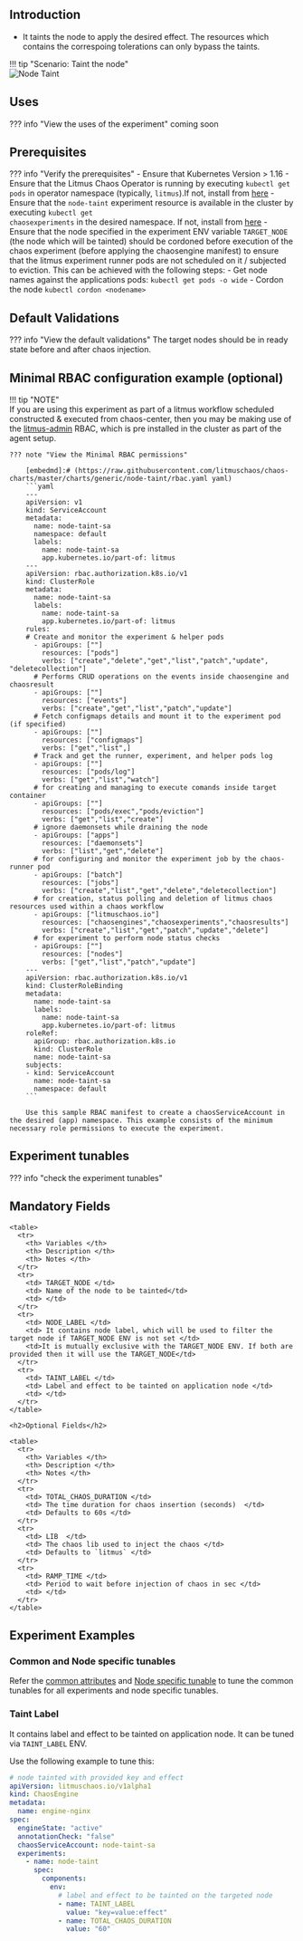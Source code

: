 ## Introduction

- It taints the node to apply the desired effect. The resources which contains the correspoing tolerations can only bypass the taints.

!!! tip "Scenario: Taint the node"  
 ![Node Taint](../../images/node-taint.png)

## Uses

??? info "View the uses of the experiment"
coming soon

## Prerequisites

??? info "Verify the prerequisites" - Ensure that Kubernetes Version > 1.16 - Ensure that the Litmus Chaos Operator is running by executing <code>kubectl get pods</code> in operator namespace (typically, <code>litmus</code>).If not, install from <a href="https://v1-docs.litmuschaos.io/docs/getstarted/#install-litmus">here</a> - Ensure that the <code>node-taint</code> experiment resource is available in the cluster by executing <code>kubectl get chaosexperiments</code> in the desired namespace. If not, install from <a href="https://hub.litmuschaos.io/api/chaos/master?file=charts/generic/node-taint/experiment.yaml">here</a> - Ensure that the node specified in the experiment ENV variable <code>TARGET_NODE</code> (the node which will be tainted) should be cordoned before execution of the chaos experiment (before applying the chaosengine manifest) to ensure that the litmus experiment runner pods are not scheduled on it / subjected to eviction. This can be achieved with the following steps: - Get node names against the applications pods: <code>kubectl get pods -o wide</code> - Cordon the node <code>kubectl cordon &lt;nodename&gt;</code>

## Default Validations

??? info "View the default validations"
The target nodes should be in ready state before and after chaos injection.

## Minimal RBAC configuration example (optional)

!!! tip "NOTE"  
 If you are using this experiment as part of a litmus workflow scheduled constructed & executed from chaos-center, then you may be making use of the [litmus-admin](https://litmuschaos.github.io/litmus/litmus-admin-rbac.yaml) RBAC, which is pre installed in the cluster as part of the agent setup.

    ??? note "View the Minimal RBAC permissions"

        [embedmd]:# (https://raw.githubusercontent.com/litmuschaos/chaos-charts/master/charts/generic/node-taint/rbac.yaml yaml)
        ```yaml
        ---
        apiVersion: v1
        kind: ServiceAccount
        metadata:
          name: node-taint-sa
          namespace: default
          labels:
            name: node-taint-sa
            app.kubernetes.io/part-of: litmus
        ---
        apiVersion: rbac.authorization.k8s.io/v1
        kind: ClusterRole
        metadata:
          name: node-taint-sa
          labels:
            name: node-taint-sa
            app.kubernetes.io/part-of: litmus
        rules:
        # Create and monitor the experiment & helper pods
          - apiGroups: [""]
            resources: ["pods"]
            verbs: ["create","delete","get","list","patch","update", "deletecollection"]
          # Performs CRUD operations on the events inside chaosengine and chaosresult
          - apiGroups: [""]
            resources: ["events"]
            verbs: ["create","get","list","patch","update"]
          # Fetch configmaps details and mount it to the experiment pod (if specified)
          - apiGroups: [""]
            resources: ["configmaps"]
            verbs: ["get","list",]
          # Track and get the runner, experiment, and helper pods log
          - apiGroups: [""]
            resources: ["pods/log"]
            verbs: ["get","list","watch"]
          # for creating and managing to execute comands inside target container
          - apiGroups: [""]
            resources: ["pods/exec","pods/eviction"]
            verbs: ["get","list","create"]
          # ignore daemonsets while draining the node
          - apiGroups: ["apps"]
            resources: ["daemonsets"]
            verbs: ["list","get","delete"]
          # for configuring and monitor the experiment job by the chaos-runner pod
          - apiGroups: ["batch"]
            resources: ["jobs"]
            verbs: ["create","list","get","delete","deletecollection"]
          # for creation, status polling and deletion of litmus chaos resources used within a chaos workflow
          - apiGroups: ["litmuschaos.io"]
            resources: ["chaosengines","chaosexperiments","chaosresults"]
            verbs: ["create","list","get","patch","update","delete"]
          # for experiment to perform node status checks
          - apiGroups: [""]
            resources: ["nodes"]
            verbs: ["get","list","patch","update"]
        ---
        apiVersion: rbac.authorization.k8s.io/v1
        kind: ClusterRoleBinding
        metadata:
          name: node-taint-sa
          labels:
            name: node-taint-sa
            app.kubernetes.io/part-of: litmus
        roleRef:
          apiGroup: rbac.authorization.k8s.io
          kind: ClusterRole
          name: node-taint-sa
        subjects:
        - kind: ServiceAccount
          name: node-taint-sa
          namespace: default
        ```

        Use this sample RBAC manifest to create a chaosServiceAccount in the desired (app) namespace. This example consists of the minimum necessary role permissions to execute the experiment.

## Experiment tunables

??? info "check the experiment tunables"
<h2>Mandatory Fields</h2>

    <table>
      <tr>
        <th> Variables </th>
        <th> Description </th>
        <th> Notes </th>
      </tr>
      <tr>
        <td> TARGET_NODE </td>
        <td> Name of the node to be tainted</td>
        <td> </td>
      </tr>
      <tr>
        <td> NODE_LABEL </td>
        <td> It contains node label, which will be used to filter the target node if TARGET_NODE ENV is not set </td>
        <td>It is mutually exclusive with the TARGET_NODE ENV. If both are provided then it will use the TARGET_NODE</td>
      </tr>
      <tr>
        <td> TAINT_LABEL </td>
        <td> Label and effect to be tainted on application node </td>
        <td> </td>
      </tr>
    </table>

    <h2>Optional Fields</h2>

    <table>
      <tr>
        <th> Variables </th>
        <th> Description </th>
        <th> Notes </th>
      </tr>
      <tr>
        <td> TOTAL_CHAOS_DURATION </td>
        <td> The time duration for chaos insertion (seconds)  </td>
        <td> Defaults to 60s </td>
      </tr>
      <tr>
        <td> LIB  </td>
        <td> The chaos lib used to inject the chaos </td>
        <td> Defaults to `litmus` </td>
      </tr>
      <tr>
        <td> RAMP_TIME </td>
        <td> Period to wait before injection of chaos in sec </td>
        <td> </td>
      </tr>
    </table>

## Experiment Examples

### Common and Node specific tunables

Refer the [common attributes](../common/common-tunables-for-all-experiments.md) and [Node specific tunable](common-tunables-for-node-experiments.md) to tune the common tunables for all experiments and node specific tunables.

### Taint Label

It contains label and effect to be tainted on application node. It can be tuned via `TAINT_LABEL` ENV.

Use the following example to tune this:

[embedmd]: # "https://raw.githubusercontent.com/litmuschaos/litmus/master/mkdocs/docs/experiments/categories/nodes/node-taint/taint-labels.yaml yaml"

```yaml
# node tainted with provided key and effect
apiVersion: litmuschaos.io/v1alpha1
kind: ChaosEngine
metadata:
  name: engine-nginx
spec:
  engineState: "active"
  annotationCheck: "false"
  chaosServiceAccount: node-taint-sa
  experiments:
    - name: node-taint
      spec:
        components:
          env:
            # label and effect to be tainted on the targeted node
            - name: TAINT_LABEL
              value: "key=value:effect"
            - name: TOTAL_CHAOS_DURATION
              value: "60"
```

